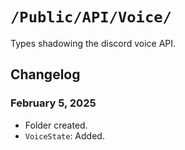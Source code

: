 # `/Public/API/Voice/`

Types shadowing the discord voice API.

## Changelog

### February 5, 2025
- Folder created.
- `VoiceState`: Added.
